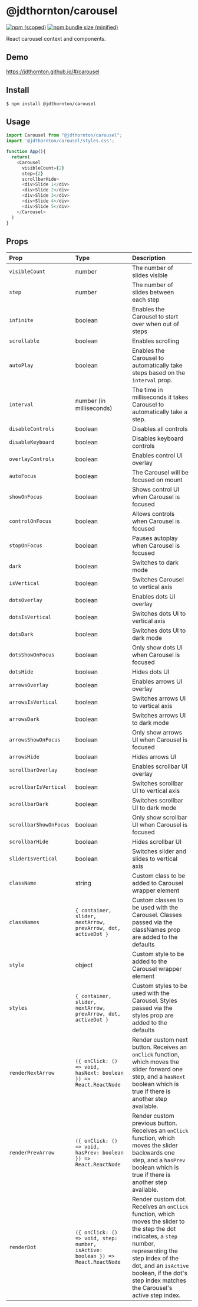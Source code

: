 # @jdthornton/carousel

[![npm (scoped)](https://img.shields.io/npm/v/@jdthornton/carousel.svg)](https://www.npmjs.com/package/@jdthornton/carousel)
[![npm bundle size (minified)](https://img.shields.io/bundlephobia/min/@jdthornton/carousel.svg)](https://www.npmjs.com/package/@jdthornton/carousel)

React carousel context and components.

## Demo

https://jdthornton.github.io/#/carousel

## Install

```
$ npm install @jdthornton/carousel
```

## Usage

```js
import Carousel from "@jdthornton/carousel";
import '@jdthornton/carousel/styles.css';

function App(){
  return(
    <Carousel
      visibleCount={2}
      step={2}
      scrollbarHide>
      <div>Slide 1</div>
      <div>Slide 2</div>
      <div>Slide 3</div>
      <div>Slide 4</div>
      <div>Slide 5</div>
    </Carousel>
  )
}
```


## Props

| Prop                                                                      | Type                                                                                | Description                                                                                                                                                                                                                                                                                                                                                                                                |
| :------------------------------------------------------------------------ | :---------------------------------------------------------------------------------- | :--------------------------------------------------------------------------------------------------------------------------------------------------------------------------------------------------------------------------------------------------------------------------------------------------------------------------------------------------------------------------------------------------------- |
| `visibleCount`                                                            | number                                                                              | The number of slides visible                                                                                                                                                                                                                                                                                                                                                                               |
| `step`                                                                    | number                                                                              | The number of slides between each step                                                                                                                                                                                                                                                                                                                                                                     |
| `infinite`                                                                | boolean                                                                             | Enables the Carousel to start over when out of steps                                                                                                                                                                                                                                                                                                                                                       |
| `scrollable`                                                              | boolean                                                                             | Enables scrolling                                                                                                                                                                                                                                                                                                                                                                                          |
| `autoPlay`                                                                | boolean                                                                             | Enables the Carousel to automatically take steps based on the `interval` prop.                                                                                                                                                                                                                                                                                                                             |
| `interval`                                                                | number (in milliseconds)                                                            | The time in milliseconds it takes Carousel to automatically take a step.                                                                                                                                                                                                                                                                                                                                   |
| `disableControls`                                                         | boolean                                                                             | Disables all controls                                                                                                                                                                                                                                                                                                                                                                                      |
| `disableKeyboard`                                                         | boolean                                                                             | Disables keyboard controls                                                                                                                                                                                                                                                                                                                                                                                 |
| `overlayControls`                                                         | boolean                                                                             | Enables control UI overlay                                                                                                                                                                                                                                                                                                                                                                                 |
| `autoFocus`                                                               | boolean                                                                             | The Carousel will be focused on mount                                                                                                                                                                                                                                                                                                                                                                      |
| `showOnFocus`                                                             | boolean                                                                             | Shows control UI when Carousel is focused                                                                                                                                                                                                                                                                                                                                                                  |
| `controlOnFocus`                                                          | boolean                                                                             | Allows controls when Carousel is focused                                                                                                                                                                                                                                                                                                                                                                   |
| `stopOnFocus`                                                             | boolean                                                                             | Pauses autoplay when Carousel is focused                                                                                                                                                                                                                                                                                                                                                                   |
| `dark`                                                                    | boolean                                                                             | Switches to dark mode                                                                                                                                                                                                                                                                                                                                                                                      |
| `isVertical`                                                              | boolean                                                                             | Switches Carousel to vertical axis                                                                                                                                                                                                                                                                                                                                                                         |
| `dotsOverlay`                                                             | boolean                                                                             | Enables dots UI overlay                                                                                                                                                                                                                                                                                                                                                                                    |
| `dotsIsVertical`                                                          | boolean                                                                             | Switches dots UI to vertical axis                                                                                                                                                                                                                                                                                                                                                                          |
| `dotsDark`                                                                | boolean                                                                             | Switches dots UI to dark mode                                                                                                                                                                                                                                                                                                                                                                              |
| `dotsShowOnFocus`                                                         | boolean                                                                             | Only show dots UI when Carousel is focused                                                                                                                                                                                                                                                                                                                                                                 |
| `dotsHide`                                                                | boolean                                                                             | Hides dots UI                                                                                                                                                                                                                                                                                                                                                                                              |
| `arrowsOverlay`                                                           | boolean                                                                             | Enables arrows UI overlay                                                                                                                                                                                                                                                                                                                                                                                  |
| `arrowsIsVertical`                                                        | boolean                                                                             | Switches arrows UI to vertical axis                                                                                                                                                                                                                                                                                                                                                                        |
| `arrowsDark`                                                              | boolean                                                                             | Switches arrows UI to dark mode                                                                                                                                                                                                                                                                                                                                                                            |
| `arrowsShowOnFocus`                                                       | boolean                                                                             | Only show arrows UI when Carousel is focused                                                                                                                                                                                                                                                                                                                                                               |
| `arrowsHide`                                                              | boolean                                                                             | Hides arrows UI                                                                                                                                                                                                                                                                                                                                                                                            |
| `scrollbarOverlay`                                                        | boolean                                                                             | Enables scrollbar UI overlay                                                                                                                                                                                                                                                                                                                                                                               |
| `scrollbarIsVertical`                                                     | boolean                                                                             | Switches scrollbar UI to vertical axis                                                                                                                                                                                                                                                                                                                                                                     |
| `scrollbarDark`                                                           | boolean                                                                             | Switches scrollbar UI to dark mode                                                                                                                                                                                                                                                                                                                                                                         |
| `scrollbarShowOnFocus`                                                    | boolean                                                                             | Only show scrollbar UI when Carousel is focused                                                                                                                                                                                                                                                                                                                                                            |
| `scrollbarHide`                                                           | boolean                                                                             | Hides scrollbar UI                                                                                                                                                                                                                                                                                                                                                                                         |
| `sliderIsVertical`                                                        | boolean                                                                             | Switches slider and slides to vertical axis                                                                                                                                                                                                                                                                                                                                                                |
| `className`                                                               | string                                                                              | Custom class to be added to Carousel wrapper element                                                                                                                                                                                                                                                                                                                                                       |
| `classNames`                                                              | `{ container, slider, nextArrow, prevArrow, dot, activeDot }`                       | Custom classes to be used with the Carousel. Classes passed via the classNames prop are added to the defaults                                                                                                                                                                                                                                                                                              |
| `style`                                                                   | object                                                                              | Custom style to be added to the Carousel wrapper element                                                                                                                                                                                                                                                                                                                                                   |
| `styles`                                                                  | `{ container, slider, nextArrow, prevArrow, dot, activeDot }`                       | Custom styles to be used with the Carousel. Styles passed via the styles prop are added to the defaults                                                                                                                                                                                                                                                                                                    |
| `renderNextArrow`                                                         | `({ onClick: () => void, hasNext: boolean }) => React.ReactNode`                    | Render custom next button. Receives an `onClick` function, which moves the slider forward one step, and a `hasNext` boolean which is true if there is another step available.                                                                                                                                                                                                                              |
| `renderPrevArrow`                                                         | `({ onClick: () => void, hasPrev: boolean }) => React.ReactNode`                    | Render custom previous button. Receives an `onClick` function, which moves the slider backwards one step, and a `hasPrev` boolean which is true if there is another step available.                                                                                                                                                                                                                        |
| `renderDot`                                                               | `({ onClick: () => void, step: number, isActive: boolean }) => React.ReactNode`     | Render custom dot. Receives an `onClick` function, which moves the slider to the step the dot indicates, a `step` number, representing the step index of the dot, and an `isActive` boolean, if the dot's step index matches the Carousel's active step index.                                                                                                                                             |
